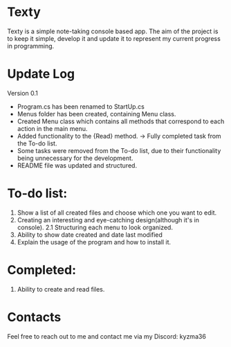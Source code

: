 # Texty
Texty is a simple note-taking console based app.
The aim of the project is to keep it simple, develop it and update it to represent my current progress in programming.

# Update Log
Version 0.1
- Program.cs has been renamed to StartUp.cs
- Menus folder has been created, containing Menu class.
- Created Menu class which contains all methods that correspond to each action in the main menu.
- Added functionality to the {Read} method. -> Fully completed task from the To-do list.
- Some tasks were removed from the To-do list, due to their functionality being unnecessary for the development.
- README file was updated and structured.

# To-do list: 
1. Show a list of all created files and choose which one you want to edit.
2. Creating an interesting and eye-catching design(although it's in console).
2.1 Structuring each menu to look organized.
3. Ability to show date created and date last modified
4. Explain the usage of the program and how to install it.

# Completed: 
1. Ability to create and read files.

# Contacts
Feel free to reach out to me and contact me via my Discord: kyzma36

